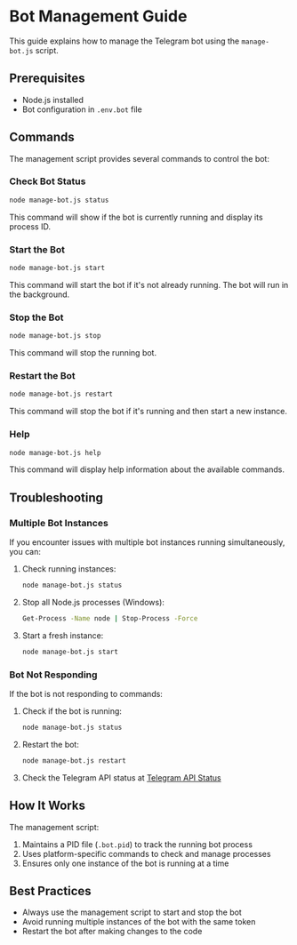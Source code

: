 # Bot Management Guide

This guide explains how to manage the Telegram bot using the `manage-bot.js` script.

## Prerequisites

- Node.js installed
- Bot configuration in `.env.bot` file

## Commands

The management script provides several commands to control the bot:

### Check Bot Status

```bash
node manage-bot.js status
```

This command will show if the bot is currently running and display its process ID.

### Start the Bot

```bash
node manage-bot.js start
```

This command will start the bot if it's not already running. The bot will run in the background.

### Stop the Bot

```bash
node manage-bot.js stop
```

This command will stop the running bot.

### Restart the Bot

```bash
node manage-bot.js restart
```

This command will stop the bot if it's running and then start a new instance.

### Help

```bash
node manage-bot.js help
```

This command will display help information about the available commands.

## Troubleshooting

### Multiple Bot Instances

If you encounter issues with multiple bot instances running simultaneously, you can:

1. Check running instances:
   ```bash
   node manage-bot.js status
   ```

2. Stop all Node.js processes (Windows):
   ```bash
   Get-Process -Name node | Stop-Process -Force
   ```

3. Start a fresh instance:
   ```bash
   node manage-bot.js start
   ```

### Bot Not Responding

If the bot is not responding to commands:

1. Check if the bot is running:
   ```bash
   node manage-bot.js status
   ```

2. Restart the bot:
   ```bash
   node manage-bot.js restart
   ```

3. Check the Telegram API status at [Telegram API Status](https://core.telegram.org/api/status)

## How It Works

The management script:

1. Maintains a PID file (`.bot.pid`) to track the running bot process
2. Uses platform-specific commands to check and manage processes
3. Ensures only one instance of the bot is running at a time

## Best Practices

- Always use the management script to start and stop the bot
- Avoid running multiple instances of the bot with the same token
- Restart the bot after making changes to the code 